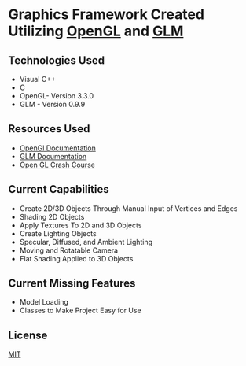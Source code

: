 # Graphics Framework Created Utilizing [OpenGL](https://www.opengl.org/) and [GLM](https://glm.g-truc.net/0.9.9/)

## Technologies Used
* Visual C++
* C
* OpenGL- Version 3.3.0
* GLM - Version 0.9.9

## Resources Used
* [OpenGl Documentation](https://www.opengl.org/Documentation/Specs.html)
* [GLM Documentation](https://glm.g-truc.net/0.9.9/api/index.html)
* [Open GL Crash Course](https://www.youtube.com/watch?v=45MIykWJ-C4)

## Current Capabilities
* Create 2D/3D Objects Through Manual Input of Vertices and Edges
* Shading 2D Objects
* Apply Textures To 2D and 3D Objects
* Create Lighting Objects
* Specular, Diffused, and Ambient Lighting
* Moving and Rotatable Camera
* Flat Shading Applied to 3D Objects

## Current Missing Features
* Model Loading
* Classes to Make Project Easy for Use

## License
[MIT](https://choosealicense.com/licenses/mit/)
